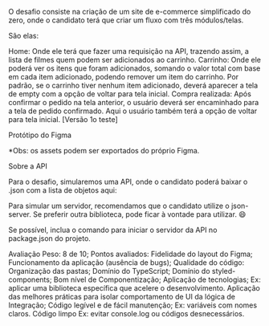 O desafio consiste na criação de um site de e-commerce simplificado do zero, onde o candidato terá que criar um fluxo com três módulos/telas.

São elas:

Home: Onde ele terá que fazer uma requisição na API, trazendo assim, a lista de filmes quem podem ser adicionados ao carrinho.
Carrinho: Onde ele poderá ver os itens que foram adicionados, somando o valor total com base em cada item adicionado, podendo remover um item do carrinho. Por padrão, se o carrinho tiver nenhum item adicionado, deverá aparecer a tela de empty com a opção de voltar para tela inicial.
Compra realizada: Após confirmar o pedido na tela anterior, o usuário deverá ser encaminhado para a tela de pedido confirmado. Aqui o usuário também terá a opção de voltar para tela inicial.
[Versão 1o teste]

Protótipo do Figma

*Obs: os assets podem ser exportados do próprio Figma.

Sobre a API

Para o desafio, simularemos uma API, onde o candidato poderá baixar o .json com a lista de objetos aqui:

Para simular um servidor, recomendamos que o candidato utilize o json-server. Se preferir outra biblioteca, pode ficar à vontade para utilizar. 😄

Se possível, inclua o comando para iniciar o servidor da API no package.json do projeto.

Avaliação
Peso: 8 de 10;
Pontos avaliados:
Fidelidade do layout do Figma;
Funcionamento da aplicação (ausência de bugs);
Qualidade do código:
Organização das pastas;
Domínio do TypeScript;
Domínio do styled-components;
Bom nível de Componentização;
Aplicação de tecnologias;
Ex: aplicar uma biblioteca específica que acelere o desenvolvimento.
Aplicação das melhores práticas para isolar comportamento de UI da lógica de Integração;
Código legível e de fácil manutenção;
Ex: variáveis com nomes claros.
Código limpo
Ex: evitar console.log ou códigos desnecessários.